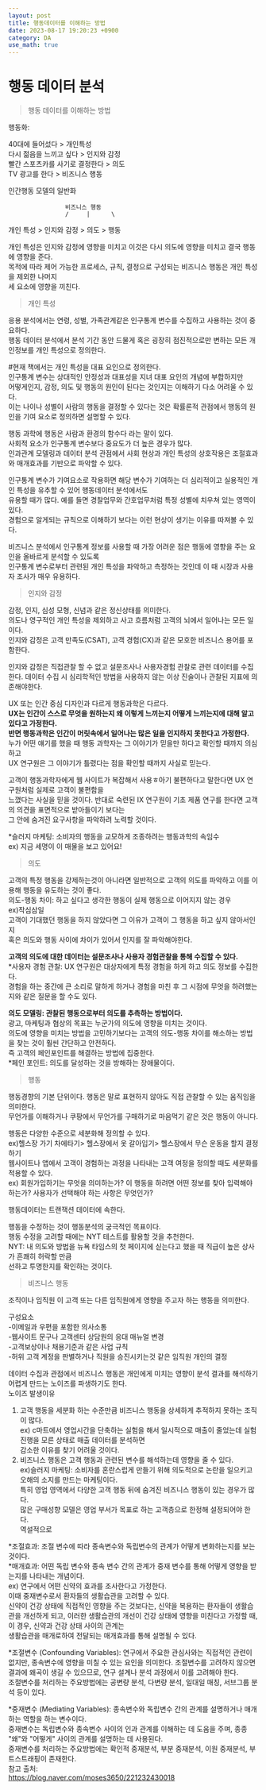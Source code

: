 ```yaml
---
layout: post
title: 행동데이터를 이해하는 방법
date: 2023-08-17 19:20:23 +0900
category: DA
use_math: true
---
```

# 행동 데이터 분석  
> 행동 데이터를 이해하는 방법  

행동화: 

40대에 들어섰다 > 개인특성  
다시 젊음을 느끼고 싶다 > 인지와 감정  
빨간 스포츠카를 사기로 결정한다 > 의도  
TV 광고를 한다 > 비즈니스 행동 

인간행동 모델의 일반화   
  
                    비즈니스 행동  
                    /     |      \     
개인 특성 > 인지와 감정 > 의도 > 행동  
  
개인 특성은 인지와 감정에 영향을 미치고 이것은 다시 의도에 영향을 미치고 결국 행동에 영향을 준다.  
목적에 따라 제어 가능한 프로세스, 규칙, 결정으로 구성되는 비즈니스 행동은 개인 특성을 제외한 나머지  
세 요소에 영향을 끼친다.  

> 개인 특성  

응용 분석에서는 연령, 성별, 가족관계같은 인구통계 변수를 수집하고 사용하는 것이 중요하다.  
행동 데이터 분석에서 분석 기간 동안 드물게 혹은 굉장히 점진적으로만 변하는 모든 개인정보를 개인 특성으로 정의한다.  

#현재 책에서는 개인 특성을 대표 요인으로 정의한다.  
인구통계 변수는 상대적인 안정성과 대표성을 지녀 대표 요인의 개념에 부합하지만  
어떻게인지, 감정, 의도 및 행동의 원인이 된다는 것인지는 이해하기 다소 어려울 수 있다.  
이는 나이나 성별이 사람의 행동을 결정할 수 있다는 것은 확률론적 관점에서 행동의 원인을 기여 요소로 정의하면 설명할 수 있다.  
  
행동 과학에 행동은 사람과 환경의 함수다 라는 말이 있다.  
사회적 요소가 인구통계 변수보다 중요도가 더 높은 경우가 많다.  
인과관계 모델링과 데이터 분석 관점에서 사회 현상과 개인 특성의 상호작용은 조절효과와 매개효과를 기반으로 파악할 수 있다.  
  
인구통계 변수가 기여요소로 작용하면 해당 변수가 기여하는 더 심리적이고 실용적인 개인 특성을 유추할 수 있어 행동데이터 분석에서도  
유용할 때가 많다. 예를 들면 경찰업무와 간호업무처럼 특정 성별에 치우쳐 있는 영역이 있다.  
경험으로 알게되는 규칙으로 이해하기 보다는 이런 현상이 생기는 이유를 따져볼 수 있다.  
  
비즈니스 분석에서 인구통계 정보를 사용할 때 가장 어려운 점은 행동에 영향을 주는 요인을 올바르게 분석할 수 있도록  
인구통계 변수로부터 관련된 개인 특성을 파악하고 측정하는 것인데 이 때 시장과 사용자 조사가 매우 유용하다.  

> 인지와 감정  

감정, 인지, 심성 모형, 신념과 같은 정신상태를 의미한다.  
의도나 영구적인 개인 특성을 제외하고 사고 흐름처럼 고객의 뇌에서 일어나는 모든 일이다.    
인지와 감정은 고객 만족도(CSAT), 고객 경험(CX)과 같은 모호한 비즈니스 용어를 포함한다.  

인지와 감정은 직접관찰 할 수 없고 설문조사나 사용자경험 관찰로 관련 데이터를 수집한다. 
데이터 수집 시 심리학적인 방법을 사용하지 않는 이상 진술이나 관찰된 지표에 의존해야한다.  
  
UX 또는 인간 중심 디자인과 다르게 행동과학은 다르다.  
**UX는 인간이 스스로 무엇을 원하는지 왜 이렇게 느끼는지 어떻게 느끼는지에 대해 알고 있다고 가정한다.**  
**반면 행동과학은 인간이 머릿속에서 일어나는 많은 일을 인지하지 못한다고 가정한다.**  
누가 어떤 얘기를 했을 때 행동 과학자는 그 이야기가 믿을만 하다고 확인할 때까지 의심하고  
UX 연구원은 그 이야기가 틀렸다는 점을 확인할 때까지 사실로 믿는다.  
  
고객이 행동과학자에게 웹 사이트가 복잡해서 사용ㅎ아기 불편하다고 말한다면 UX 연구원처럼 실제로 고객이 불편함을  
느꼈다는 사실을 믿을 것이다. 반대로 숙련된 IX 연구원이 기초 제품 연구를 한다면 고객의 의견을 표면적으로 받아들이기 보다는  
그 안에 숨겨진 요구사항을 파악하려 노력할 것이다.  
  
*슬러지 마케팅: 소비자의 행동을 교모하게 조종하려는 행동과학의 속임수  
ex) 지금 세명이 이 매물을 보고 있어요!  
  
> 의도  

고객의 특정 행동을 강제하는것이 아니라면 일반적으로 고객의 의도를 파악하고 이를 이용해 행동을 유도하는 것이 좋다.  
의도-행동 차이: 하고 싶다고 생각한 행동이 실제 행동으로 이어지지 않는 경우  
ex)작심삼일  
고객이 기대했던 행동을 하지 않았다면 그 이유가 고객이 그 행동을 하고 싶지 않아서인지  
혹은 의도와 행동 사이에 차이가 있어서 인지를 잘 파악해야한다.  
  
**고객의 의도에 대한 데이터는 설문조사나 사용자 경험관찰을 통해 수집할 수 있다.**  
*사용자 경험 관찰: UX 연구원은 대상자에게 특정 경험을 하게 하고 의도 정보를 수집한다.  
경험을 하는 중간에 큰 소리로 말하게 하거나 경험을 마친 후 그 시점에 무엇을 하려했는지와 같은 질문을 할 수도 있다.  
  
**의도 모델링: 관찰된 행동으로부터 의도를 추측하는 방법이다.**  
광고, 마케팅과 협상의 목표는 누군가의 의도에 영향을 미치는 것이다.  
의도에 영향을 미치는 방법을 고민하기보다는 고객의 의도-행동 차이를 해소하는 방법을 찾는 것이 훨씬 간단하고 안전하다.  
즉 고객의 페인포인트를 해결하는 방법에 집중한다.  
*페인 포인트: 의도를 달성하는 것을 방해하는 장애물이다.   
  
> 행동 

행동경향의 기본 단위이다. 행동은 말로 표현하지 않아도 직접 관찰할 수 있는 움직임을 의미한다.  
무언가를 이해하거나 쿠팡에서 무언가를 구매하기로 마음먹기 같은 것은 행동이 아니다.  
  
행동은 다양한 수준으로 세분화해 정의할 수 있다.  
ex)헬스장 가기 
차에타기> 헬스장에서 옷 갈아입기> 헬스장에서 무슨 운동을 할지 결정하기  
웹사이트나 앱에서 고객이 경험하는 과정을 나타내는 고객 여정을 정의할 때도 세분화를 적용할 수 있다.  
ex) 회원가입하기는 무엇을 의미하는가? 이 행동을 하려면 어떤 정보를 찾아 입력해야 하는가? 사용자가 선택해야 하는 사항은 무엇인가?  
  
행동데이터는 트랜잭션 데이터에 속한다.  


행동을 수정하는 것이 행동분석의 궁극적인 목표이다.  
행동 수정을 고려할 때에는 NYT 테스트를 활용할 것을 추천한다.  
NYT: 내 의도와 방법을 뉴욕 타임스의 첫 페이지에 싣는다고 했을 때 직급이 높은 상사가 흔쾌히 허락할 만큼  
선하고 투명한지를 확인하는 것이다.  

> 비즈니스 행동  

조직이나 임직원 이 고객 또는 다른 임직원에게 영향을 주고자 하는 행동을 의미한다.  
  
구성요소  
-이메일과 우편을 포함한 의사소통  
-웹사이트 문구나 고객센터 상담원의 응대 매뉴얼 변경  
-고객보상이나 채용기준과 같은 사업 규칙  
-허위 고객 계정을 판별하거나 직원을 승진시키는것 같은 임직원 개인의 결정   
  
데이터 수집과 관점에서 비즈니스 행동은 개인에게 미치는 영향이 분석 결과를 해석하기 어렵게 만드는 노이즈를 파생하기도 한다.  
노이즈 발생이유   
1. 고객 행동을 세분화 하는 수준만큼 비즈니스 행동을 상세하게 추적하지 못하는 조직이 많다.  
ex) c마트에서 영업시간을 단축하는 실험을 해서 일시적으로 매출이 줄었는데 실험진행을 모른 상태로 매출 데이터를 분석하면  
감소한 이유를 찾기 어려울 것이다.  
2. 비즈니스 행동은 고객 행동과 관련된 변수를 해석하는데 영향을 줄 수 있다.  
ex)슬러지 마케팅: 소비자를 혼란스럽게 만들기 위해 의도적으로 논란을 일으키고 오해의 소지를 만드는 마케팅이다.  
특히 영업 영역에서 다양한 고객 행동 뒤에 숨겨진 비즈니스 행동이 있는 경우가 많다.  
많은 구매성향 모델은 영업 부서가 목표로 하는 고객층으로 한정해 설정되어야 한다.  
역설적으로 
  
*조절효과: 조절 변수에 따라 종속변수와 독립변수의 관계가 어떻게 변화하는지를 보는것이다.  
*매개효과: 어떤 독립 변수와 종속 변수 간의 관계가 중재 변수를 통해 어떻게 영향을 받는지를 나타내는 개념이다.  
ex) 연구에서 어떤 신약의 효과를 조사한다고 가정한다.  
이때 중재변수로서 환자들의 생활습관을 고려할 수 있다.  
신약이 건강 상태에 직접적인 영향을 주는 것보다는, 신약을 복용하는 환자들이 생활습관을 개선하게 되고, 
이러한 생활습관의 개선이 건강 상태에 영향을 미친다고 가정할 때, 이 경우, 신약과 건강 상태 사이의 관계는  
생활습관을 매개로하여 전달되는 매개효과를 통해 설명될 수 있다.  

*조절변수 (Confounding Variables): 연구에서 주요한 관심사와는 직접적인 관련이 없지만, 종속변수에 영향을 미칠 수 있는 요인을 의미한다.  조절변수를 고려하지 않으면 결과에 왜곡이 생길 수 있으므로, 연구 설계나 분석 과정에서 이를 고려해야 한다.  
조절변수를 처리하는 주요방법에는 공변량 분석, 다변량 분석, 일대일 매칭, 서브그룹 분석 등이 있다.  
  
*중재변수 (Mediating Variables): 종속변수와 독립변수 간의 관계를 설명하거나 매개하는 역할을 하는 변수이다.  
중재변수는 독립변수와 종속변수 사이의 인과 관계를 이해하는 데 도움을 주며, 종종 "왜"와 "어떻게" 사이의 관계를 설명하는 데 사용된다.  
중재변수를 처리하는 주요방법에는 확인적 중재분석, 부분 중재분석, 이원 중재분석, 부트스트래핑이 존재한다.  
참고 출처:  
https://blog.naver.com/moses3650/221232430018  
